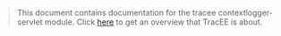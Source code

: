 > This document contains documentation for the tracee contextlogger-servlet module. Click [here](/README.md) to get an overview that TracEE is about.

# 
